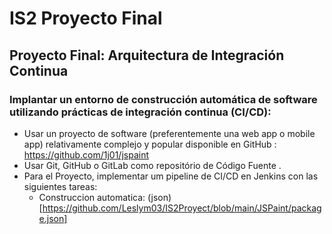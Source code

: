 # IS2 Proyecto Final
## Proyecto Final: Arquitectura de Integración Continua
### Implantar un entorno de construcción automática de software utilizando prácticas de integración continua (CI/CD):
- Usar un proyecto de software (preferentemente una web app o mobile app) relativamente complejo y popular disponible en GitHub :
  https://github.com/1j01/jspaint
- Usar Git, GitHub o GitLab como repositório de Código Fuente .
- Para el Proyecto, implementar um pipeline de CI/CD en Jenkins con las siguientes tareas:
  - Construccion automatica: (json)[https://github.com/Leslym03/IS2Proyect/blob/main/JSPaint/package.json]
